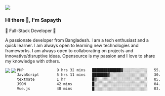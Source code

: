 <!-- **sapayth/sapayth** is a ✨ _special_ ✨ repository because its `README.md` (this file) appears on your GitHub profile.

Here are some ideas to get you started:

- 🔭 I’m currently working on ...
- 🌱 I’m currently learning ...
- 👯 I’m looking to collaborate on ...
- 🤔 I’m looking for help with ...
- 💬 Ask me about ...
- 📫 How to reach me: ...
- 😄 Pronouns: ...
- ⚡ Fun fact: ...
-->
![](https://user-images.githubusercontent.com/74038190/226190894-18e959ba-d458-4a94-ac44-790190f2a947.gif)
### Hi there 👋, I'm Sapayth

🚀 Full-Stack Developer 🚀

A passionate developer from Bangladesh. I am a tech enthusiast and a quick learner. I am always open to learning new technologies and frameworks. I am always open to collaborating on projects and innovative/disruptive ideas. Opensource is my passion and I love to share my knowledge with others.

<div>
<a href="https://github.com/sapayth/github-readme-stats">
  <img align="left" src="https://github-readme-stats.vercel.app/api?username=sapayth&show_icons=true&count_private=true" />
</a>
<a href="https://github.com/sapayth/github-readme-stats">
  <img align="left" src="https://github-readme-stats.vercel.app/api/top-langs/?username=sapayth" />
</a>
</div>
<!--START_SECTION:waka-->

```txt
PHP               9 hrs 32 mins   █████████████▓░░░░░░░░░░░   55.33 %
JavaScript        5 hrs 11 mins   ███████▓░░░░░░░░░░░░░░░░░   30.09 %
textmate          1 hr            █▒░░░░░░░░░░░░░░░░░░░░░░░   05.86 %
JSON              42 mins         █░░░░░░░░░░░░░░░░░░░░░░░░   04.13 %
Vue.js            40 mins         █░░░░░░░░░░░░░░░░░░░░░░░░   03.88 %
```

<!--END_SECTION:waka-->
